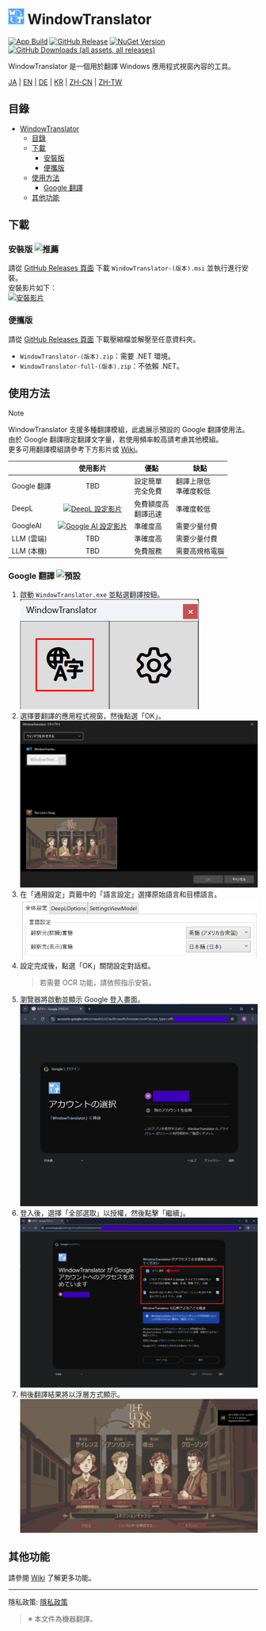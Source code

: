 # <img src="images/wt.png" width="32" > WindowTranslator

[![App Build](https://github.com/Freeesia/WindowTranslator/actions/workflows/dotnet-desktop.yml/badge.svg)](https://github.com/Freeesia/WindowTranslator/actions/workflows/dotnet-desktop.yml)
[![GitHub Release](https://img.shields.io/github/v/release/Freeesia/WindowTranslator)](https://github.com/Freeesia/WindowTranslator/releases/latest)
[![NuGet Version](https://img.shields.io/nuget/v/WindowTranslator.Abstractions)](https://www.nuget.org/packages/WindowTranslator.Abstractions)
[![GitHub Downloads (all assets, all releases)](https://img.shields.io/github/downloads/Freeesia/WindowTranslator/total)](https://github.com/Freeesia/WindowTranslator/releases/latest)

WindowTranslator 是一個用於翻譯 Windows 應用程式視窗內容的工具。

[JA](README.md) | [EN](README.en.md) | [DE](README.de.md) | [KR](README.kr.md) | [ZH-CN](README.zh-cn.md) | [ZH-TW](README.zh-tw.md)

## 目錄
- [ WindowTranslator](#-windowtranslator)
  - [目錄](#目錄)
  - [下載](#下載)
    - [安裝版 ](#安裝版-)
    - [便攜版](#便攜版)
  - [使用方法](#使用方法)
    - [Google 翻譯 ](#google-翻譯-)
  - [其他功能](#其他功能)

## 下載
### 安裝版 ![推薦](https://img.shields.io/badge/%E3%82%AA%E3%82%B9%E3%82%B9%E3%83%A1-brightgreen)
請從 [GitHub Releases 頁面](https://github.com/Freeesia/WindowTranslator/releases/latest) 下載 `WindowTranslator-(版本).msi` 並執行進行安裝。  
安裝影片如下：  
[![安裝影片](https://github.com/user-attachments/assets/b5babc02-715b-43bc-ba97-f23078ffd39b)](https://youtu.be/wvcbCLA9chQ?t=7)

### 便攜版
請從 [GitHub Releases 頁面](https://github.com/Freeesia/WindowTranslator/releases/latest) 下載壓縮檔並解壓至任意資料夾。  
- `WindowTranslator-(版本).zip`：需要 .NET 環境。  
- `WindowTranslator-full-(版本).zip`：不依賴 .NET。

## 使用方法

> [!NOTE]
> WindowTranslator 支援多種翻譯模組，此處展示預設的 Google 翻譯使用法。  
> 由於 Google 翻譯限定翻譯文字量，若使用頻率較高請考慮其他模組。  
> 更多可用翻譯模組請參考下方影片或 [Wiki](https://github.com/Freeesia/WindowTranslator/wiki#translation)。
> 
> |              |                                  使用影片                                  | 優點                         | 缺點                                |
> | ------------ | :-----------------------------------------------------------------------: | ---------------------------- | ----------------------------------- |
> | Google 翻譯  |                                  TBD                                      | 設定簡單<br/>完全免費         | 翻譯上限低<br/>準確度較低              |
> | DeepL        | [![DeepL 設定影片](https://github.com/user-attachments/assets/4abd512f-cff9-45a8-852b-722641458f0b)](https://youtu.be/D7Yb6rIVPI0) | 免費額度高<br/>翻譯迅速         | 準確度較低                         |
> | GoogleAI     | [![Google AI 設定影片](https://github.com/user-attachments/assets/9d3a91ab-f1aa-4079-be68-622212ab1b68)](https://youtu.be/Oht0z03M91I) | 準確度高                    | 需要少量付費                         |
> | LLM (雲端)    |                                  TBD                                      | 準確度高                    | 需要少量付費                         |
> | LLM (本機)    |                                  TBD                                      | 免費服務                    | 需要高規格電腦                       |

### Google 翻譯 ![預設](https://img.shields.io/badge/Default-brightgreen)

1. 啟動 `WindowTranslator.exe` 並點選翻譯按鈕。  
   ![翻譯按鈕](images/translate.png)
2. 選擇要翻譯的應用程式視窗，然後點選「OK」。  
   ![視窗選擇](images/select.png)
3. 在「通用設定」頁籤中的「語言設定」選擇原始語言和目標語言。  
   ![語言設定](images/language.png)
4. 設定完成後，點選「OK」關閉設定對話框。  
   > 若需要 OCR 功能，請依照指示安裝。
5. 瀏覽器將啟動並顯示 Google 登入畫面。  
   ![登入畫面](images/login.png)
6. 登入後，選擇「全部選取」以授權，然後點擊「繼續」。  
   ![授權畫面](images/auth.png)
7. 稍後翻譯結果將以浮層方式顯示。  
   ![翻譯結果](images/result.png)

## 其他功能

請參閱 [Wiki](https://github.com/Freeesia/WindowTranslator/wiki) 了解更多功能。

---  
隱私政策: [隱私政策](PrivacyPolicy.zh-tw.md)

> ※ 本文件為機器翻譯。